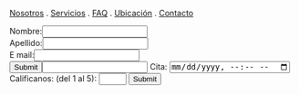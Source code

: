 [Nosotros](./nosotros.md) . [Servicios](./servicios.md) . [FAQ](FAQ.md) . [Ubicación](ubicacion.md) . [Contacto](./contacto.md)


<form action="https://formspree.io/f/xlezwboy" method="post">
 
  Nombre:<input type="text" name="nombre"><br> 
  Apellido:<input type="text" id="lname"><br> 
  E mail:<input type="text" name="email"><br> 
  <input type="submit"><input type="email">
  Cita: <input type="datetime-local">
  <label for="quantity"> 
  Calificanos: (del 1 al 5):</label>
  <input type="number" id="quantity" name="quantity" min="1" max="5">
  <input type="submit" value="Submit">
</form>
 








